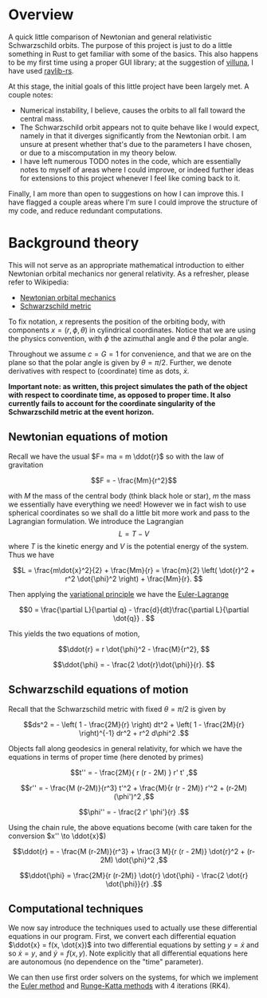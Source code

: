 # Overview
 A quick little comparison of Newtonian and general relativistic Schwarzschild orbits. The purpose of this project is just to do a little something in Rust to get familiar with some of the basics. This also happens to be my first time using a proper GUI library; at the suggestion of [villuna](https://github.com/villuna), I have used [raylib-rs](https://github.com/deltaphc/raylib-rs). 

 At this stage, the initial goals of this little project have been largely met.
 A couple notes:
 - Numerical instability, I believe, causes the orbits to all fall toward the central mass. 
 - The Schwarzschild orbit appears not to quite behave like I would expect, namely in that it diverges significantly from the Newtonian orbit. I am unsure at present whether that's due to the parameters I have chosen, or due to a miscomputation in my theory below. 
 - I have left numerous TODO notes in the code, which are essentially notes to myself of areas where I could improve, or indeed further ideas for extensions to this project whenever I feel like coming back to it. 

 Finally, I am more than open to suggestions on how I can improve this. I have flagged a couple areas where I'm sure I could improve the structure of my code, and reduce redundant computations. 

# Background theory 
This will not serve as an appropriate mathematical introduction to either Newtonian orbital mechanics nor general relativity. As a refresher, please refer to Wikipedia: 
- [Newtonian orbital mechanics](https://en.wikipedia.org/wiki/Orbital_mechanics)
- [Schwarzschild metric](https://en.wikipedia.org/wiki/Schwarzschild_metric)
 
 To fix notation, $x$ represents the position of the orbiting body, with components $x=(r,\phi,\theta)$ in cylindrical coordinates. Notice that we are using the physics convention, with $\phi$ the azimuthal angle and $\theta$ the polar angle. 
 
 Throughout we assume $c=G=1$ for convenience, and that we are on the plane so that the polar angle is given by $\theta=\pi/2$. 
 Further, we denote derivatives with respect to (coordinate) time as dots, $\dot{x}$. 

 **Important note: as written, this project simulates the path of the object with respect to coordinate time, as opposed to proper time. It also currently fails to account for the coordinate singularity of the Schwarzschild metric at the event horizon.**

 ## Newtonian equations of motion
 Recall we have the usual $F= ma = m \ddot{r}$ so with the law of gravitation
 ```math
 F = - \frac{Mm}{r^2}
 ```
 with $M$ the mass of the central body (think black hole or star), $m$ the mass 
 we essentially have everything we need! However we in fact wish to use spherical coordinates so we shall do a little bit more work and pass to the Lagrangian formulation. We introduce the Lagrangian $$L = T - V$$ where $T$ is the kinetic energy and $V$ is the potential energy of the system. Thus we have 
 ```math
 L = \frac{m\dot{x}^2}{2} + \frac{Mm}{r} = \frac{m}{2} \left( \dot{r}^2 + r^2 \dot{\phi}^2 \right) + \frac{Mm}{r}. 
 ```
 
 Then applying the [variational principle](https://en.wikipedia.org/wiki/Variational_principle) we have the [Euler-Lagrange](https://en.wikipedia.org/wiki/Euler%E2%80%93Lagrange_equation) 
 ```math
 0 = \frac{\partial L}{\partial q} - \frac{d}{dt}\frac{\partial L}{\partial \dot{q}} . 
 ```
 This yields the two equations of motion, 
 ```math
 \ddot{r} = r \dot{\phi}^2 - \frac{M}{r^2}, 
 ```
 ```math
 \ddot{\phi} = - \frac{2 \dot{r}\dot{\phi}}{r}. 
 ```

 ## Schwarzschild equations of motion
 Recall that the Schwarzschild metric with fixed $\theta = \pi/2$ is given by 
 ```math
 ds^2 = - \left( 1 - \frac{2M}{r} \right) dt^2 + \left( 1 - \frac{2M}{r} \right)^{-1} dr^2 + r^2 d\phi^2 .
 ```
 Objects fall along geodesics in general relativity, for which we have the equations in terms of proper time (here denoted by primes)
 ```math
 t'' = - \frac{2M}{ r (r - 2M) } r' t' ,
 ```
 ```math
 r''  = - \frac{M (r-2M)}{r^3} t'^2 + \frac{M}{r (r - 2M)} r'^2 + (r-2M) (\phi')^2 ,
 ```
 ```math
 \phi''  = - \frac{2 r' \phi'}{r} .
 ```
 Using the chain rule, the above equations become (with care taken for the conversion $x'' \to \ddot{x}$)
 ```math
 \ddot{r} = - \frac{M (r-2M)}{r^3} + \frac{3 M}{r (r - 2M)} \dot{r}^2 + (r-2M) \dot{\phi}^2 ,
 ```
 ```math
 \ddot{\phi} = \frac{2M}{r (r-2M)} \dot{r} \dot{\phi} - \frac{2 \dot{r} \dot{\phi}}{r} .
 ```

 ## Computational techniques 
 We now say introduce the techniques used to actually use these differential equations in our program. 
 First, we convert each differential equation $\ddot{x} = f(x, \dot{x})$ into two differential equations by setting $y = \dot{x}$ and so $\dot{x} = y,$ and $\dot{y} = f(x,y)$. 
 Note explicitly that all differential equations here are autonomous (no dependence on the "time" parameter).

 We can then use first order solvers on the systems, for which we implement the [Euler method](https://en.wikipedia.org/wiki/Euler_method) and [Runge-Katta methods](https://en.wikipedia.org/wiki/Runge%E2%80%93Kutta_methods) with 4 iterations (RK4). 
